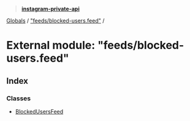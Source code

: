 > **[instagram-private-api](../README.md)**

[Globals](../README.md) / ["feeds/blocked-users.feed"](_feeds_blocked_users_feed_.md) /

# External module: "feeds/blocked-users.feed"

## Index

### Classes

* [BlockedUsersFeed](../classes/_feeds_blocked_users_feed_.blockedusersfeed.md)